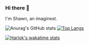 ### Hi there 👋

<!--
**tong-xz/tong-xz** is a ✨ _special_ ✨ repository because its `README.md` (this file) appears on your GitHub profile.

Here are some ideas to get you started:

- 🔭 I’m currently working on ...
- 🌱 I’m currently learning ...
- 👯 I’m looking to collaborate on ...
- 🤔 I’m looking for help with ...
- 💬 Ask me about ...
- 📫 How to reach me: ...
- 😄 Pronouns: ...
- ⚡ Fun fact: ...
-->
I'm Shawn, an imaginest.

![Anurag's GitHub stats](https://github-readme-stats.vercel.app/api?username=tong-xz&show_icons=true&theme=synthwave&count_private=true)
[![Top Langs](https://github-readme-stats.vercel.app/api/top-langs/?username=tong-xz&layout=donut)](https://github.com/anuraghazra/github-readme-stats)

[![Harlok's wakatime stats](https://github-readme-stats.vercel.app/api/wakatime?username=tong-xz&layout=compact)](https://github.com/anuraghazra/github-readme-stats)
